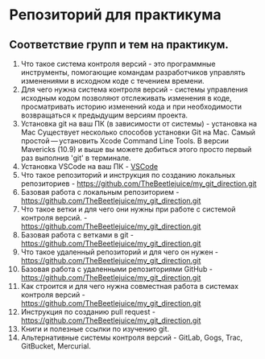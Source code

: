 # Репозиторий для практикума
## Соответствие групп и тем на практикум.

1. Что такое система контроля версий - это программные инструменты, помогающие командам разработчиков управлять изменениями в исходном коде с течением времени.
2. Для чего нужна система контроля версий - cистемы управления исходным кодом позволяют отслеживать изменения в коде, просматривать историю изменений кода и при необходимости возвращаться к предыдущим версиям проекта.
3. Установка git на ваш ПК (в зависимости от системы) - установка на Mac
Существует несколько способов установки Git на Mac. Самый простой — установить Xcode Command Line Tools. В версии Mavericks (10.9) и выше вы можете добиться этого просто первый раз выполнив 'git' в терминале.
4. Установка VSCode на ваш ПК - [VSCode](https://habr.com/ru/post/490754/)
5. Что такое репозиторий и инструкция по созданию локальных репозиториев - https://github.com/TheBeetlejuice/my_git_direction.git
6. Базовая работа с локальным репозиторием - https://github.com/TheBeetlejuice/my_git_direction.git
7. Что такое ветки и для чего они нужны при работе с системой контроля версий. - https://github.com/TheBeetlejuice/my_git_direction.git
8. Базовая работа с ветками в git - https://github.com/TheBeetlejuice/my_git_direction.git
9. Что такое удаленный репозиторий и для чего он нужен - https://github.com/TheBeetlejuice/my_git_direction.git
10. Базовая работа с удаленными репозиториями GitHub - https://github.com/TheBeetlejuice/my_git_direction.git
11. Как строится и для чего нужна совместная работа в системах контроля версий - https://github.com/TheBeetlejuice/my_git_direction.git
12. Инструкция по созданию pull request - https://github.com/TheBeetlejuice/my_git_direction.git
13. Книги и полезные ссылки по изучению git.
14. Альтернативные системы контроля версий - GitLab, Gogs, Trac, GitBucket, Mercurial.
